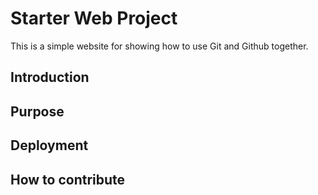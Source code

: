 # Starter Web Project
This is a simple website for showing how to use Git and Github together.
## Introduction
## Purpose
## Deployment
## How to contribute